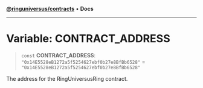 [**@ringuniversus/contracts**](../../../README.md) • **Docs**

---

# Variable: CONTRACT_ADDRESS

> `const` **CONTRACT_ADDRESS**: `"0x14E5528eB1272a5f5254627ebf0b27e8BfBb6528"` = `"0x14E5528eB1272a5f5254627ebf0b27e8BfBb6528"`

The address for the RingUniversusRing contract.
